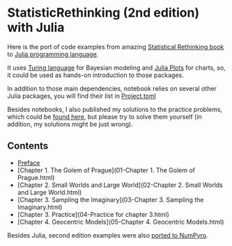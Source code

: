 # StatisticRethinking (2nd edition) with Julia

Here is the port of code examples from amazing [Statistical Rethinking book](https://xcelab.net/rm/statistical-rethinking/) 
to [Julia programming language](https://julialang.org/).

It uses [Turing language](https://turing.ml/stable/) for Bayesian modeling and [Julia Plots](https://docs.juliaplots.org/latest/) for charts, so, it could be 
used as hands-on introduction to those packages. 

In addition to those main dependencies, notebook relies on several other Julia packages, you will find their list in [Project.toml](https://github.com/Shmuma/rethinking-2ed-julia/blob/main/Project.toml)

Besides notebooks, I also published my solutions to the practice problems, which could be [found here](https://github.com/Shmuma/rethinking-2ed-julia/tree/main/solutions),
but please try to solve them yourself (in addition, my solutions might be just wrong).

## Contents

* [Preface](00-Preface.html)
* [Chapter 1. The Golem of Prague](01-Chapter 1. The Golem of Prague.html)
* [Chapter 2. Small Worlds and Large World](02-Chapter 2. Small Worlds and Large World.html)
* [Chapter 3. Sampling the Imaginary](03-Chapter 3. Sampling the Imaginary.html)
* [Chapter 3. Practice](04-Practice for chapter 3.html)
* [Chapter 4. Geocentric Models](05-Chapter 4. Geocentric Models.html)

Besides Julia, second edition examples were also [ported to NumPyro](https://fehiepsi.github.io/rethinking-numpyro/).
